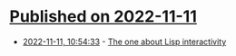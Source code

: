 # [Published on 2022-11-11](index.md)

* [2022-11-11, 10:54:33](https://news.ycombinator.com/item?id=33559198) - [The one about Lisp interactivity](http://blog.fogus.me/2022/11/10/the-one-about-lisp-interactivity/)
